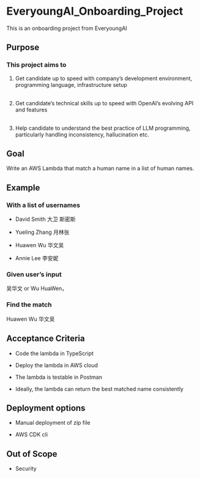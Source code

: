 # EveryoungAI_Onboarding_Project
This is an onboarding project from EveryoungAI 

## Purpose
### This project aims to

1. Get candidate up to speed with company’s development environment, programming language, infrastructure setup <br><br>

2. Get candidate’s technical skills up to speed with OpenAI’s evolving API and features <br><br>

3. Help candidate to understand the best practice of LLM programming, particularly handling inconsistency, hallucination etc.

## Goal
Write an AWS Lambda that match a human name in a list of human names.

## Example
### With a list of usernames

- David Smith 大卫 斯密斯

- Yueling Zhang 月林张

- Huawen Wu 华文吴

- Annie Lee 李安妮

### Given user’s input
吴华文 or Wu HuaWen，

### Find the match
Huawen Wu 华文吴


## Acceptance Criteria
- Code the lambda in TypeScript

- Deploy the lambda in AWS cloud

- The lambda is testable in Postman

- Ideally, the lambda can return the best matched name consistently

## Deployment options
- Manual deployment of zip file

- AWS CDK cli

## Out of Scope
- Security
